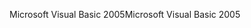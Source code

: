<span data-ttu-id="02eac-101">Microsoft Visual Basic 2005</span><span class="sxs-lookup"><span data-stu-id="02eac-101">Microsoft Visual Basic 2005</span></span>